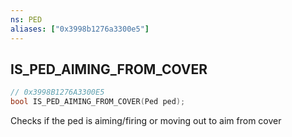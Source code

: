 ```yaml
---
ns: PED
aliases: ["0x3998b1276a3300e5"]
---
```

## IS_PED_AIMING_FROM_COVER

```c
// 0x3998B1276A3300E5
bool IS_PED_AIMING_FROM_COVER(Ped ped);
```

Checks if the ped is aiming/firing or moving out to aim from cover

